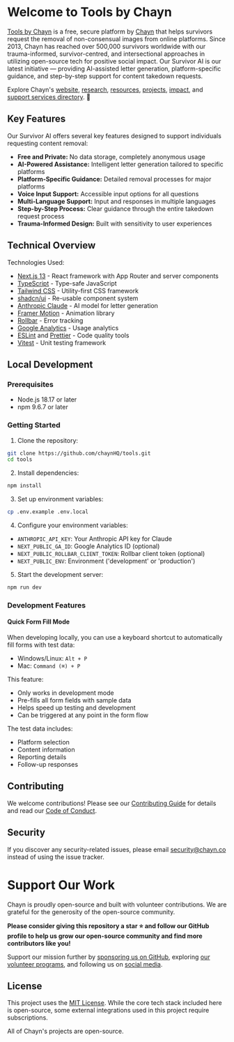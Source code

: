 # Welcome to Tools by Chayn

[Tools by Chayn](https://tools.chayn.co) is a free, secure platform by [Chayn](https://www.chayn.co/about) that helps survivors request the removal of non-consensual images from online platforms. Since 2013, Chayn has reached over 500,000 survivors worldwide with our trauma-informed, survivor-centred, and intersectional approaches in utilizing open-source tech for positive social impact. Our Survivor AI is our latest initiative — providing AI-assisted letter generation, platform-specific guidance, and step-by-step support for content takedown requests.

Explore Chayn's [website](https://www.chayn.co/about), [research](https://org.chayn.co/research), [resources](https://www.chayn.co/resources), [projects](https://org.chayn.co/projects), [impact](https://org.chayn.co/impact), and [support services directory](https://www.chayn.co/global-directory). 💖

## Key Features

Our Survivor AI offers several key features designed to support individuals requesting content removal:

- **Free and Private:** No data storage, completely anonymous usage
- **AI-Powered Assistance:** Intelligent letter generation tailored to specific platforms
- **Platform-Specific Guidance:** Detailed removal processes for major platforms
- **Voice Input Support:** Accessible input options for all questions
- **Multi-Language Support:** Input and responses in multiple languages
- **Step-by-Step Process:** Clear guidance through the entire takedown request process
- **Trauma-Informed Design:** Built with sensitivity to user experiences

## Technical Overview

Technologies Used:

- [Next.js 13](https://nextjs.org/) - React framework with App Router and server components
- [TypeScript](https://www.typescriptlang.org/) - Type-safe JavaScript
- [Tailwind CSS](https://tailwindcss.com/) - Utility-first CSS framework
- [shadcn/ui](https://ui.shadcn.com/) - Re-usable component system
- [Anthropic Claude](https://www.anthropic.com/) - AI model for letter generation
- [Framer Motion](https://www.framer.com/motion/) - Animation library
- [Rollbar](https://rollbar.com/) - Error tracking
- [Google Analytics](https://analytics.google.com/) - Usage analytics
- [ESLint](https://eslint.org/) and [Prettier](https://prettier.io/) - Code quality tools
- [Vitest](https://vitest.dev/) - Unit testing framework

## Local Development

### Prerequisites

- Node.js 18.17 or later
- npm 9.6.7 or later

### Getting Started

1. Clone the repository:
```bash
git clone https://github.com/chaynHQ/tools.git
cd tools
```

2. Install dependencies:
```bash
npm install
```

3. Set up environment variables:
```bash
cp .env.example .env.local
```

4. Configure your environment variables:
- `ANTHROPIC_API_KEY`: Your Anthropic API key for Claude
- `NEXT_PUBLIC_GA_ID`: Google Analytics ID (optional)
- `NEXT_PUBLIC_ROLLBAR_CLIENT_TOKEN`: Rollbar client token (optional)
- `NEXT_PUBLIC_ENV`: Environment ('development' or 'production')

5. Start the development server:
```bash
npm run dev
```

### Development Features

#### Quick Form Fill Mode

When developing locally, you can use a keyboard shortcut to automatically fill forms with test data:

- Windows/Linux: `Alt + P`
- Mac: `Command (⌘) + P`

This feature:
- Only works in development mode
- Pre-fills all form fields with sample data
- Helps speed up testing and development
- Can be triggered at any point in the form flow

The test data includes:
- Platform selection
- Content information
- Reporting details
- Follow-up responses

## Contributing

We welcome contributions! Please see our [Contributing Guide](CONTRIBUTING.md) for details and read our [Code of Conduct](CODE_OF_CONDUCT.md).

## Security

If you discover any security-related issues, please email security@chayn.co instead of using the issue tracker.

# Support Our Work

Chayn is proudly open-source and built with volunteer contributions. We are grateful for the generosity of the open-source community.

**Please consider giving this repository a star ⭐ and follow our GitHub profile to help us grow our open-source community and find more contributors like you!**

Support our mission further by [sponsoring us on GitHub](https://github.com/sponsors/chaynHQ), exploring [our volunteer programs](https://www.chayn.co/volunteer), and following us on [social media](https://linktr.ee/chayn).

## License

This project uses the [MIT License](/LICENSE). While the core tech stack included here is open-source, some external integrations used in this project require subscriptions.

All of Chayn's projects are open-source.